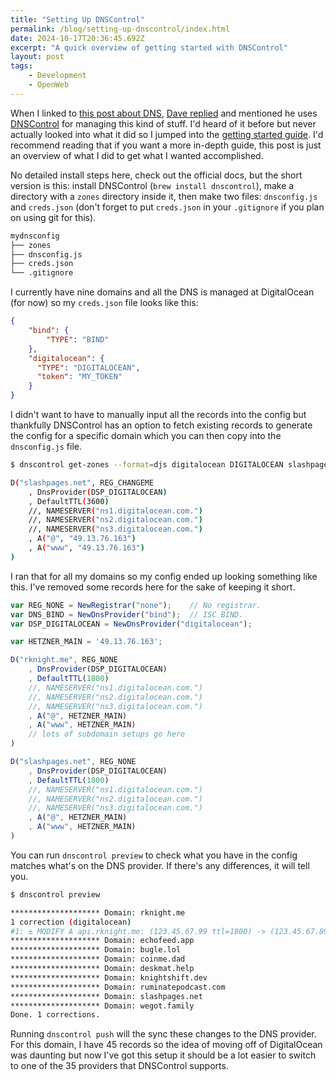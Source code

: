 ```yaml
---
title: "Setting Up DNSControl"
permalink: /blog/setting-up-dnscontrol/index.html
date: 2024-10-17T20:36:45.692Z
excerpt: "A quick overview of getting started with DNSControl"
layout: post
tags:
    - Development
    - OpenWeb
---
```


When I linked to [this post about DNS](https://alexwlchan.net/2024/documenting-my-dns/), [Dave replied](https://social.lol/@rail/113322023046758075) and mentioned he uses [DNSControl](https://dnscontrol.org) for managing this kind of stuff. I'd heard of it before but never actually looked into what it did so I jumped into the [getting started guide](https://docs.dnscontrol.org/getting-started/getting-started). I'd recommend reading that if you want a more in-depth guide, this post is just an overview of what I did to get what I wanted accomplished.

No detailed install steps here, check out the official docs, but the short version is this: install DNSControl (`brew install dnscontrol`), make a directory with a `zones` directory inside it, then make two files: `dnsconfig.js` and `creds.json` (don't forget to put `creds.json` in your `.gitignore` if you plan on using git for this).

```bash
mydnsconfig
├── zones
├── dnsconfig.js
├── creds.json
└── .gitignore
```

I currently have nine domains and all the DNS is managed at DigitalOcean (for now) so my `creds.json` file looks like this:

```json
{
    "bind": {
        "TYPE": "BIND"
    },
    "digitalocean": {
      "TYPE": "DIGITALOCEAN",
      "token": "MY_TOKEN"
    }
}
```

I didn't want to have to manually input all the records into the config but thankfully DNSControl has an option to fetch existing records to generate the config for a specific domain which you can then copy into the `dnsconfig.js` file.

```bash
$ dnscontrol get-zones --format=djs digitalocean DIGITALOCEAN slashpages.net

D("slashpages.net", REG_CHANGEME
	, DnsProvider(DSP_DIGITALOCEAN)
	, DefaultTTL(3600)
	//, NAMESERVER("ns1.digitalocean.com.")
	//, NAMESERVER("ns2.digitalocean.com.")
	//, NAMESERVER("ns3.digitalocean.com.")
	, A("@", "49.13.76.163")
	, A("www", "49.13.76.163")
)
```

I ran that for all my domains so my config ended up looking something like this. I've removed some records here for the sake of keeping it short.

```js
var REG_NONE = NewRegistrar("none");    // No registrar.
var DNS_BIND = NewDnsProvider("bind");  // ISC BIND.
var DSP_DIGITALOCEAN = NewDnsProvider("digitalocean");

var HETZNER_MAIN = '49.13.76.163';

D("rknight.me", REG_NONE
	, DnsProvider(DSP_DIGITALOCEAN)
	, DefaultTTL(1800)
	//, NAMESERVER("ns1.digitalocean.com.")
	//, NAMESERVER("ns2.digitalocean.com.")
	//, NAMESERVER("ns3.digitalocean.com.")
    , A("@", HETZNER_MAIN)
    , A("www", HETZNER_MAIN)
    // lots of subdomain setups go here
)

D("slashpages.net", REG_NONE
	, DnsProvider(DSP_DIGITALOCEAN)
	, DefaultTTL(1800)
	//, NAMESERVER("ns1.digitalocean.com.")
	//, NAMESERVER("ns2.digitalocean.com.")
	//, NAMESERVER("ns3.digitalocean.com.")
	, A("@", HETZNER_MAIN)
	, A("www", HETZNER_MAIN)
)
```

You can run `dnscontrol preview` to check what you have in the config matches what's on the DNS provider. If there's any differences, it will tell you.

```bash
$ dnscontrol preview

******************** Domain: rknight.me
1 correction (digitalocean)
#1: ± MODIFY A api.rknight.me: (123.45.67.99 ttl=1800) -> (123.45.67.89 ttl=1800), DO ID: 359463019
******************** Domain: echofeed.app
******************** Domain: bugle.lol
******************** Domain: coinme.dad
******************** Domain: deskmat.help
******************** Domain: knightshift.dev
******************** Domain: ruminatepodcast.com
******************** Domain: slashpages.net
******************** Domain: wegot.family
Done. 1 corrections.
```

Running `dnscontrol push` will the sync these changes to the DNS provider. For this domain, I have 45 records so the idea of moving off of DigitalOcean was daunting but now I've got this setup it should be a lot easier to switch to one of the 35 providers that DNSControl supports.